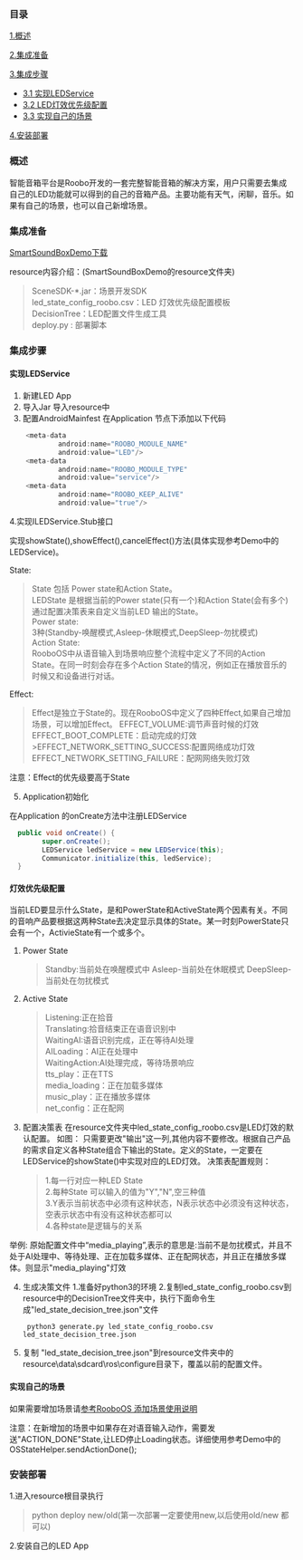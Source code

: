 ### 目录

[1.概述](#概述)

[2.集成准备](#集成准备)

[3.集成步骤](#集成步骤)
* [3.1 实现LEDService](#实现LEDService)
* [3.2 LED灯效优先级配置](#灯效优先级配置)
* [3.3 实现自己的场景](#实现自己的场景)

[4.安装部署](#安装部署)

### 概述
智能音箱平台是Roobo开发的一套完整智能音箱的解决方案，用户只需要去集成自己的LED功能就可以得到的自己的音箱产品。主要功能有天气，闲聊，音乐。如果有自己的场景，也可以自己新增场景。

### 集成准备
  
  [SmartSoundBoxDemo下载](http://pan.baidu.com/s/1nuJJlET)
  
  resource内容介绍：(SmartSoundBoxDemo的resource文件夹)
  
  > SceneSDK-*.jar：场景开发SDK   
  > led_state_config_roobo.csv：LED 灯效优先级配置模板    
 > DecisionTree：LED配置文件生成工具   
> deploy.py : 部署脚本  

### 集成步骤
#### 实现LEDService
 1. 新建LED App
 2. 导入Jar
  导入resource中
 3. 配置AndroidMainfest
 在Application 节点下添加以下代码
``` java
    <meta-data
            android:name="ROOBO_MODULE_NAME"
            android:value="LED"/>
    <meta-data
            android:name="ROOBO_MODULE_TYPE"
            android:value="service"/>
    <meta-data
            android:name="ROOBO_KEEP_ALIVE"
            android:value="true"/>
```

4.实现ILEDService.Stub接口

实现showState(),showEffect(),cancelEffect()方法(具体实现参考Demo中的 LEDService)。

State:
>State 包括 Power state和Action State。  
>LEDState 是根据当前的Power state(只有一个)和Action State(会有多个)通过配置决策表来自定义当前LED 输出的State。  
>Power state:   
>3种(Standby-唤醒模式,Asleep-休眠模式,DeepSleep-勿扰模式)  
>Action State:    
 >RooboOS中从语音输入到场景响应整个流程中定义了不同的Action State。在同一时刻会存在多个Action State的情况，例如正在播放音乐的时候又和设备进行对话。

Effect:  
>Effect是独立于State的。现在RooboOS中定义了四种Effect,如果自己增加场景，可以增加Effect。 
>EFFECT_VOLUME:调节声音时候的灯效  
>EFFECT_BOOT_COMPLETE：启动完成的灯效   >EFFECT_NETWORK_SETTING_SUCCESS:配置网络成功灯效   
>EFFECT_NETWORK_SETTING_FAILURE：配网网络失败灯效  

注意：Effect的优先级要高于State

5. Application初始化

在Application 的onCreate方法中注册LEDService
```java
  public void onCreate() {
        super.onCreate();
        LEDService ledService = new LEDService(this);
        Communicator.initialize(this, ledService);
  }
```

#### 灯效优先级配置
当前LED要显示什么State，是和PowerState和ActiveState两个因素有关。不同的音响产品要根据这两种State去决定显示具体的State。某一时刻PowerState只会有一个，ActivieState有一个或多个。

 1. Power State
	 >Standby:当前处在唤醒模式中
	 >Asleep-当前处在休眠模式
	 >DeepSleep-当前处在勿扰模式
 
 2. Active State  
	 > Listening:正在拾音  
	 > Translating:拾音结束正在语音识别中  
	 > WaitingAI:语音识别完成，正在等待AI处理  
	 > AILoading：AI正在处理中  
	 > WaitingAction:AI处理完成，等待场景响应  
	 > tts_play：正在TTS  
	 > media_loading：正在加载多媒体  
	 > music_play：正在播放多媒体  
	 > net_config：正在配网  
 
 3. 配置决策表
 在resource文件夹中led_state_config_roobo.csv是LED灯效的默认配置。
 如图：
只需要更改"输出"这一列,其他内容不要修改。根据自己产品的需求自定义各种State组合下输出的State。定义的State，一定要在LEDService的showState()中实现对应的LED灯效。
 决策表配置规则：
	 > 1.每一行对应一种LED State  
	 > 2.每种State 可以输入的值为"Y","N",空三种值  
	 > 3.Y表示当前状态中必须有这种状态，N表示状态中必须没有这种状态，空表示状态中有没有这种状态都可以  
	 > 4.各种state是逻辑与的关系  
 
 举例:
 原始配置文件中“media_playing”,表示的意思是:当前不是勿扰模式，并且不处于AI处理中、等待处理、正在加载多媒体、正在配网状态，并且正在播放多媒体。则显示"media_playing"灯效
 
 4. 生成决策文件
	 1.准备好python3的环境
	 2.复制led_state_config_roobo.csv到resource中的DecisionTree文件夹中，执行下面命令生成"led_state_decision_tree.json"文件
	 
	```
	 python3 generate.py led_state_config_roobo.csv  led_state_decision_tree.json
	```
 
 5. 复制 "led_state_decision_tree.json"到resource文件夹中的resource\data\sdcard\ros\configure目录下，覆盖以前的配置文件。

#### 实现自己的场景

如果需要增加场景请[参考RooboOS 添加场景使用说明](https://github.com/roobo/docs/blob/master/OS/quickStartCreateScene.md)

注意：在新增加的场景中如果存在对语音输入动作，需要发送"ACTION_DONE"State,让LED停止Loading状态。详细使用参考Demo中的
OSStateHelper.sendActionDone();
### 安装部署

1.进入resource根目录执行

> python deploy new/old(第一次部署一定要使用new,以后使用old/new 都可以)
	  
2.安装自己的LED App
